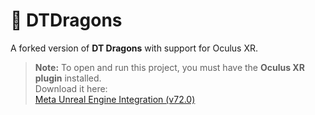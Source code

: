 # 🐉 DTDragons

A forked version of **DT Dragons** with support for Oculus XR.

> **Note:** To open and run this project, you must have the **Oculus XR plugin** installed.  
> Download it here:  
> [Meta Unreal Engine Integration (v72.0)](https://developers.meta.com/horizon/downloads/package/unreal-engine-5-integration/72.0)
